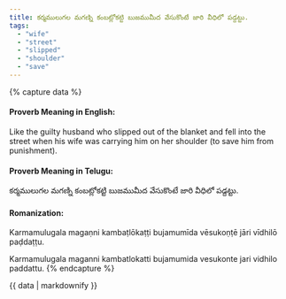 ```yaml
---
title: కర్మములుగల మగణ్ని కంబట్లోకట్టి బుజముమీద వేసుకొంటే జారి వీధిలో పడ్దట్టు.
tags:
  - "wife"
  - "street"
  - "slipped"
  - "shoulder"
  - "save"
---
```


{% capture data %}
#### Proverb Meaning in English:
Like the guilty husband who slipped out of the blanket and fell into the street when his wife was carrying him on her shoulder (to save him from punishment).

#### Proverb Meaning in Telugu:
కర్మములుగల మగణ్ని కంబట్లోకట్టి బుజముమీద వేసుకొంటే జారి వీధిలో పడ్దట్టు.

#### Romanization:
Karmamulugala magaṇni kambaṭlōkaṭṭi bujamumīda vēsukoṇṭē jāri vīdhilō paḍdaṭṭu.

Karmamulugala maganni kambatlokatti bujamumida vesukonte jari vidhilo paddattu.
{% endcapture %}

{{ data | markdownify }}

